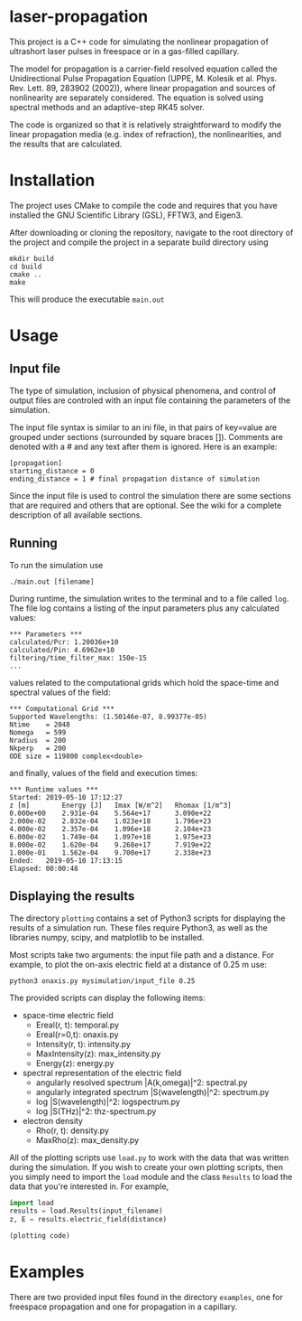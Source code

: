 # laser-propagation
This project is a C++ code for simulating the nonlinear propagation of ultrashort laser pulses in freespace or in a gas-filled capillary.

The model for propagation is a carrier-field resolved equation called the Unidirectional Pulse Propagation Equation (UPPE, M. Kolesik et al. Phys. Rev. Lett. 89, 283902 (2002)), where linear propagation and sources of nonlinearity are separately considered. The equation is solved using spectral methods and an adaptive-step RK45 solver.

The code is organized so that it is relatively straightforward to modify the linear propagation media (e.g. index of refraction), the nonlinearities, and the results that are calculated.

# Installation
The project uses CMake to compile the code and requires that you have installed the GNU Scientific Library (GSL), FFTW3, and Eigen3.

After downloading or cloning the repository, navigate to the root directory of the project and compile the project in a separate build directory using
```shell
mkdir build
cd build
cmake ..
make
```
This will produce the executable `main.out`

# Usage
## Input file
The type of simulation, inclusion of physical phenomena, and control of output files are controled with an input file containing the parameters of the simulation.

The input file syntax is similar to an ini file, in that pairs of key=value are grouped under sections (surrounded by square braces \[\]). Comments are denoted with a # and any text after them is ignored. Here is an example:
```shell
[propagation]
starting_distance = 0
ending_distance = 1 # final propagation distance of simulation
```

Since the input file is used to control the simulation there are some sections that are required and others that are optional. See the wiki for a complete description of all available sections.

## Running
 To run the simulation use
```shell
./main.out [filename]
```
During runtime, the simulation writes to the terminal and to a file called `log`. The file log contains a listing of the input parameters plus any calculated values:
```shell
*** Parameters ***
calculated/Pcr: 1.20036e+10
calculated/Pin: 4.6962e+10
filtering/time_filter_max: 150e-15
...
```

values related to the computational grids which hold the space-time and spectral values of the field:
```shell
*** Computational Grid ***
Supported Wavelengths: (1.50146e-07, 8.99377e-05)
Ntime    = 2048
Nomega   = 599
Nradius  = 200
Nkperp   = 200
ODE size = 119800 complex<double>
```

and finally, values of the field and execution times:
```shell
*** Runtime values ***
Started: 2019-05-10 17:12:27
z [m]        Energy [J]   Imax [W/m^2]   Rhomax [1/m^3]
0.000e+00    2.931e-04    5.564e+17      3.090e+22
2.000e-02    2.832e-04    1.023e+18      1.796e+23
4.000e-02    2.357e-04    1.096e+18      2.104e+23
6.000e-02    1.749e-04    1.097e+18      1.975e+23
8.000e-02    1.620e-04    9.268e+17      7.919e+22
1.000e-01    1.562e-04    9.700e+17      2.338e+23
Ended:   2019-05-10 17:13:15
Elapsed: 00:00:48
```

## Displaying the results
The directory `plotting` contains a set of Python3 scripts for displaying the results of a simulation run. These files require Python3, as well as the libraries numpy, scipy, and matplotlib to be installed.

Most scripts take two arguments: the input file path and a distance. For example, to plot the on-axis electric field at a distance of 0.25 m use:
```shell
python3 onaxis.py mysimulation/input_file 0.25
```

The provided scripts can display the following items: 
- space-time electric field
  - Ereal(r, t): temporal.py
  - Ereal(r=0,t): onaxis.py
  - Intensity(r, t): intensity.py
  - MaxIntensity(z): max_intensity.py
  - Energy(z): energy.py
- spectral representation of the electric field
  - angularly resolved spectrum |A(k,omega)|^2: spectral.py
  - angularly integrated spectrum |S(wavelength)|^2: spectrum.py
  - log |S(wavelength)|^2: logspectrum.py
  - log |S(THz)|^2: thz-spectrum.py
- electron density
  - Rho(r, t): density.py
  - MaxRho(z): max_density.py


All of the plotting scripts use `load.py` to work with the data that was written during the simulation. If you wish to create your own plotting scripts, then you simply need to import the `load` module and the class `Results` to load the data that you're interested in. For example,
```python
import load
results = load.Results(input_filename)
z, E = results.electric_field(distance)

(plotting code)
```
# Examples
There are two provided input files found in the directory `examples`, one for freespace propagation and one for propagation in a capillary.
